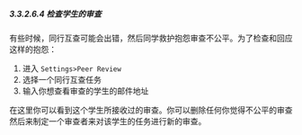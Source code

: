 ##### 3.3.2.6.4 检查学生的审查

有些时候，同行互查可能会出错，然后同学救护抱怨审查不公平。为了检查和回应这样的抱怨：
1. 进入 `Settings>Peer Review`
2. 选择一个同行互查任务
3. 输入你想查看审查的学生的邮件地址

在这里你可以看到这个学生所接收过的审查。你可以删除任何你觉得不公平的审查然后来制定一个审查者来对该学生的任务进行新的审查。
